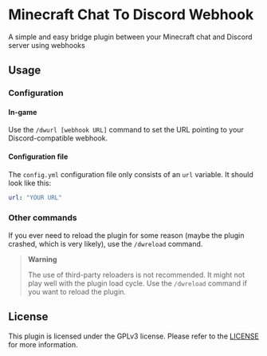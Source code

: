 # Minecraft Chat To Discord Webhook
A simple and easy bridge plugin between your Minecraft chat
and Discord server using webhooks

## Usage

### Configuration

#### In-game

Use the `/dwurl [webhook URL]` command to set the URL pointing to your
Discord-compatible webhook.

#### Configuration file

The `config.yml` configuration file only consists of an `url` variable.
It should look like this:

```yml
url: "YOUR URL"
```

### Other commands

If you ever need to reload the plugin for some reason
(maybe the plugin crashed, which is very likely), use the `/dwreload`
command.

>**Warning**
> 
> The use of third-party reloaders is not recommended. It might not
> play well with the plugin load cycle. Use the `/dwreload` command
> if you want to reload the plugin.

## License

This plugin is licensed under the GPLv3 license.
Please refer to the [LICENSE](/LICENSE) for more information.